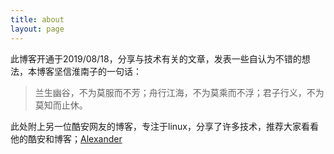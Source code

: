```yaml
---
title: about
layout: page
---
```


此博客开通于2019/08/18，分享与技术有关的文章，发表一些自认为不错的想法，本博客坚信淮南子的一句话：
> 兰生幽谷，不为莫服而不芳；舟行江海，不为莫乘而不浮；君子行义，不为莫知而止休。

此处附上另一位酷安网友的博客，专注于linux，分享了许多技术，推荐大家看看他的酷安和博客；[Alexander](https://alexander-huang.github.io)
